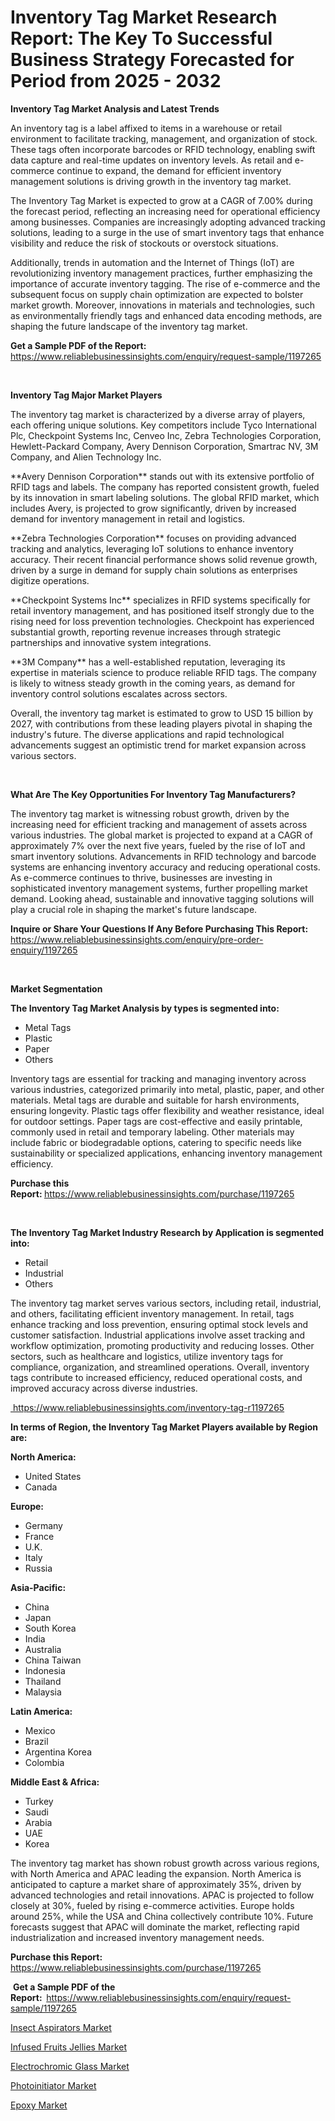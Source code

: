<p><h1>Inventory Tag Market Research Report: The Key To Successful Business Strategy Forecasted for Period from 2025 - 2032</h1></p><p><strong>Inventory Tag Market Analysis and Latest Trends</strong></p>
<p><p>An inventory tag is a label affixed to items in a warehouse or retail environment to facilitate tracking, management, and organization of stock. These tags often incorporate barcodes or RFID technology, enabling swift data capture and real-time updates on inventory levels. As retail and e-commerce continue to expand, the demand for efficient inventory management solutions is driving growth in the inventory tag market.</p><p>The Inventory Tag Market is expected to grow at a CAGR of 7.00% during the forecast period, reflecting an increasing need for operational efficiency among businesses. Companies are increasingly adopting advanced tracking solutions, leading to a surge in the use of smart inventory tags that enhance visibility and reduce the risk of stockouts or overstock situations. </p><p>Additionally, trends in automation and the Internet of Things (IoT) are revolutionizing inventory management practices, further emphasizing the importance of accurate inventory tagging. The rise of e-commerce and the subsequent focus on supply chain optimization are expected to bolster market growth. Moreover, innovations in materials and technologies, such as environmentally friendly tags and enhanced data encoding methods, are shaping the future landscape of the inventory tag market.</p></p>
<p><strong>Get a Sample PDF of the Report:&nbsp;</strong> <a href="https://www.reliablebusinessinsights.com/enquiry/request-sample/1197265?utm_campaign=1113&utm_medium=2&utm_source=Github&utm_content=ia&utm_term=05022025&utm_id=inventory-tag">https://www.reliablebusinessinsights.com/enquiry/request-sample/1197265</a></p>
<p>&nbsp;</p>
<p><strong>Inventory Tag Major Market Players</strong></p>
<p><p>The inventory tag market is characterized by a diverse array of players, each offering unique solutions. Key competitors include Tyco International Plc, Checkpoint Systems Inc, Cenveo Inc, Zebra Technologies Corporation, Hewlett-Packard Company, Avery Dennison Corporation, Smartrac NV, 3M Company, and Alien Technology Inc.</p><p>**Avery Dennison Corporation** stands out with its extensive portfolio of RFID tags and labels. The company has reported consistent growth, fueled by its innovation in smart labeling solutions. The global RFID market, which includes Avery, is projected to grow significantly, driven by increased demand for inventory management in retail and logistics. </p><p>**Zebra Technologies Corporation** focuses on providing advanced tracking and analytics, leveraging IoT solutions to enhance inventory accuracy. Their recent financial performance shows solid revenue growth, driven by a surge in demand for supply chain solutions as enterprises digitize operations. </p><p>**Checkpoint Systems Inc** specializes in RFID systems specifically for retail inventory management, and has positioned itself strongly due to the rising need for loss prevention technologies. Checkpoint has experienced substantial growth, reporting revenue increases through strategic partnerships and innovative system integrations.</p><p>**3M Company** has a well-established reputation, leveraging its expertise in materials science to produce reliable RFID tags. The company is likely to witness steady growth in the coming years, as demand for inventory control solutions escalates across sectors.</p><p>Overall, the inventory tag market is estimated to grow to USD 15 billion by 2027, with contributions from these leading players pivotal in shaping the industry's future. The diverse applications and rapid technological advancements suggest an optimistic trend for market expansion across various sectors.</p></p>
<p>&nbsp;</p>
<p><strong>What Are The Key Opportunities For Inventory Tag Manufacturers?</strong></p>
<p><p>The inventory tag market is witnessing robust growth, driven by the increasing need for efficient tracking and management of assets across various industries. The global market is projected to expand at a CAGR of approximately 7% over the next five years, fueled by the rise of IoT and smart inventory solutions. Advancements in RFID technology and barcode systems are enhancing inventory accuracy and reducing operational costs. As e-commerce continues to thrive, businesses are investing in sophisticated inventory management systems, further propelling market demand. Looking ahead, sustainable and innovative tagging solutions will play a crucial role in shaping the market's future landscape.</p></p>
<p><strong>Inquire or Share Your Questions If Any Before Purchasing This Report:</strong> <a href="https://www.reliablebusinessinsights.com/enquiry/pre-order-enquiry/1197265?utm_campaign=1113&utm_medium=2&utm_source=Github&utm_content=ia&utm_term=05022025&utm_id=inventory-tag">https://www.reliablebusinessinsights.com/enquiry/pre-order-enquiry/1197265</a></p>
<p>&nbsp;</p>
<p><strong>Market Segmentation</strong></p>
<p><strong>The Inventory Tag Market Analysis by types is segmented into:</strong></p>
<p><ul><li>Metal Tags</li><li>Plastic</li><li>Paper</li><li>Others</li></ul></p>
<p><p>Inventory tags are essential for tracking and managing inventory across various industries, categorized primarily into metal, plastic, paper, and other materials. Metal tags are durable and suitable for harsh environments, ensuring longevity. Plastic tags offer flexibility and weather resistance, ideal for outdoor settings. Paper tags are cost-effective and easily printable, commonly used in retail and temporary labeling. Other materials may include fabric or biodegradable options, catering to specific needs like sustainability or specialized applications, enhancing inventory management efficiency.</p></p>
<p><strong>Purchase this Report:&nbsp;</strong><a href="https://www.reliablebusinessinsights.com/purchase/1197265?utm_campaign=1113&utm_medium=2&utm_source=Github&utm_content=ia&utm_term=05022025&utm_id=inventory-tag">https://www.reliablebusinessinsights.com/purchase/1197265</a></p>
<p>&nbsp;</p>
<p><strong>The Inventory Tag Market Industry Research by Application is segmented into:</strong></p>
<p><ul><li>Retail</li><li>Industrial</li><li>Others</li></ul></p>
<p><p>The inventory tag market serves various sectors, including retail, industrial, and others, facilitating efficient inventory management. In retail, tags enhance tracking and loss prevention, ensuring optimal stock levels and customer satisfaction. Industrial applications involve asset tracking and workflow optimization, promoting productivity and reducing losses. Other sectors, such as healthcare and logistics, utilize inventory tags for compliance, organization, and streamlined operations. Overall, inventory tags contribute to increased efficiency, reduced operational costs, and improved accuracy across diverse industries.</p></p>
<p><a href="https://www.reliablebusinessinsights.com/inventory-tag-r1197265?utm_campaign=1113&utm_medium=2&utm_source=Github&utm_content=ia&utm_term=05022025&utm_id=inventory-tag">&nbsp;https://www.reliablebusinessinsights.com/inventory-tag-r1197265</a></p>
<p><strong>In terms of Region, the Inventory Tag Market Players available by Region are:</strong></p>
<p>
    <p> <strong> North America: </strong>
        <ul>
            <li>United States</li>
            <li>Canada</li>
        </ul>
        </p> 
    <p> <strong> Europe: </strong>
        <ul>
            <li>Germany</li>
            <li>France</li>
            <li>U.K.</li>
            <li>Italy</li>
            <li>Russia</li>
        </ul>
        </p> 
    <p> <strong> Asia-Pacific: </strong>
        <ul>
            <li>China</li>
            <li>Japan</li>
            <li>South Korea</li>
            <li>India</li>
            <li>Australia</li>
            <li>China Taiwan</li>
            <li>Indonesia</li>
            <li>Thailand</li>
            <li>Malaysia</li>
        </ul>
        </p> 
    <p> <strong> Latin America: </strong>
        <ul>
            <li>Mexico</li>
            <li>Brazil</li>
            <li>Argentina Korea</li>
            <li>Colombia</li>
        </ul>
        </p> 
    <p> <strong> Middle East & Africa: </strong>
        <ul>
            <li>Turkey</li>
            <li>Saudi</li>
            <li>Arabia</li>
            <li>UAE</li>
            <li>Korea</li>
        </ul>
    </p>
    </p>
<p><p>The inventory tag market has shown robust growth across various regions, with North America and APAC leading the expansion. North America is anticipated to capture a market share of approximately 35%, driven by advanced technologies and retail innovations. APAC is projected to follow closely at 30%, fueled by rising e-commerce activities. Europe holds around 25%, while the USA and China collectively contribute 10%. Future forecasts suggest that APAC will dominate the market, reflecting rapid industrialization and increased inventory management needs.</p></p>
<p><strong>Purchase this Report: </strong><a href="https://www.reliablebusinessinsights.com/purchase/1197265?utm_campaign=1113&utm_medium=2&utm_source=Github&utm_content=ia&utm_term=05022025&utm_id=inventory-tag">https://www.reliablebusinessinsights.com/purchase/1197265</a></p>
<p>&nbsp;<strong>Get a Sample PDF of the Report:&nbsp;&nbsp;</strong><a href="https://www.reliablebusinessinsights.com/enquiry/request-sample/1197265?utm_campaign=1113&utm_medium=2&utm_source=Github&utm_content=ia&utm_term=05022025&utm_id=inventory-tag">https://www.reliablebusinessinsights.com/enquiry/request-sample/1197265</a></p>
<p><strong></strong></p>
<p><p><a href="https://github.com/abuugjetaj/Market-Research-Report-List-1/blob/main/insect-aspirators-market.md?utm_campaign=1113&utm_medium=2&utm_source=Github&utm_content=ia&utm_term=05022025&utm_id=inventory-tag">Insect Aspirators Market</a></p><p><a href="https://github.com/rabiumofer/Market-Research-Report-List-1/blob/main/infused-fruits-jellies-market.md?utm_campaign=1113&utm_medium=2&utm_source=Github&utm_content=ia&utm_term=05022025&utm_id=inventory-tag">Infused Fruits Jellies Market</a></p><p><a href="https://www.linkedin.com/pulse/electrochromic-glass-market-revenue-projections-projected-t4frf?utm_campaign=1113&utm_medium=2&utm_source=Github&utm_content=ia&utm_term=05022025&utm_id=inventory-tag">Electrochromic Glass Market</a></p><p><a href="https://www.linkedin.com/pulse/photoinitiator-industry-forecast-future-growth-valuation-gwnlf?utm_campaign=1113&utm_medium=2&utm_source=Github&utm_content=ia&utm_term=05022025&utm_id=inventory-tag">Photoinitiator Market</a></p><p><a href="https://www.linkedin.com/pulse/understanding-epoxy-market-key-insights-projected-cagr-52-de9hf?utm_campaign=1113&utm_medium=2&utm_source=Github&utm_content=ia&utm_term=05022025&utm_id=inventory-tag">Epoxy Market</a></p></p>